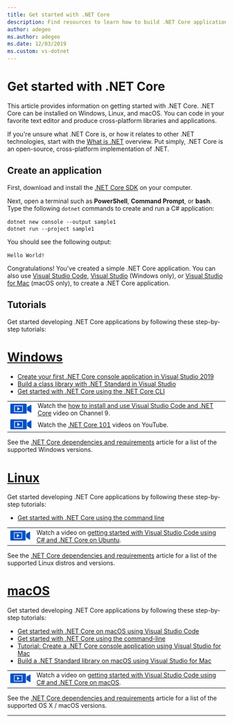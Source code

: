 ```yaml
---
title: Get started with .NET Core
description: Find resources to learn how to build .NET Core applications on Windows, Linux, and macOS.
author: adegeo
ms.author: adegeo
ms.date: 12/03/2019
ms.custom: vs-dotnet
---
```

# Get started with .NET Core

This article provides information on getting started with .NET Core. .NET Core can be installed on Windows, Linux, and macOS. You can code in your favorite text editor and produce cross-platform libraries and applications.

If you're unsure what .NET Core is, or how it relates to other .NET technologies, start with the [What is .NET](https://dotnet.microsoft.com/learn/dotnet/what-is-dotnet) overview. Put simply, .NET Core is an open-source, cross-platform implementation of .NET.

## Create an application

First, download and install the [.NET Core SDK](https://dotnet.microsoft.com/download) on your computer.

Next, open a terminal such as **PowerShell**, **Command Prompt**, or **bash**. Type the following `dotnet` commands to create and run a C# application:

```dotnetcli
dotnet new console --output sample1
dotnet run --project sample1
```

You should see the following output:

```console
Hello World!
```

Congratulations! You've created a simple .NET Core application. You can also use [Visual Studio Code](./tutorials/with-visual-studio-code.md), [Visual Studio](./tutorials/with-visual-studio.md) (Windows only), or [Visual Studio for Mac](tutorials/with-visual-studio-mac.md) (macOS only), to create a .NET Core application.

## Tutorials

Get started developing .NET Core applications by following these step-by-step tutorials:

<!-- markdownlint-disable MD025 -->

# [Windows](#tab/windows)

- [Create your first .NET Core console application in Visual Studio 2019](./tutorials/with-visual-studio.md)
- [Build a class library with .NET Standard in Visual Studio](./tutorials/library-with-visual-studio.md)
- [Get started with .NET Core using the .NET Core CLI](tutorials/with-visual-studio-code.md)

|   |   |
|---|---|
| ![movie camera icon for video](./media/video-icon.png "Watch a video") | Watch the [how to install and use Visual Studio Code and .NET Core](https://channel9.msdn.com/Blogs/dotnet/Get-started-with-VS-Code-using-CSharp-and-NET-Core/) video on Channel 9. |
| ![movie camera icon for video](./media/video-icon.png "Watch a video") | Watch the [.NET Core 101](https://www.youtube.com/playlist?list=PLdo4fOcmZ0oWoazjhXQzBKMrFuArxpW80) videos on YouTube. |

See the [.NET Core dependencies and requirements](install/dependencies.md?pivots=os-windows) article for a list of the supported Windows versions.

# [Linux](#tab/linux)

Get started developing .NET Core applications by following these step-by-step tutorials:

- [Get started with .NET Core using the command line](tutorials/with-visual-studio-code.md)

|   |   |
|---|---|
| ![movie camera icon for video](./media/video-icon.png "Watch a video") | Watch a video on [getting started with Visual Studio Code using C# and .NET Core on Ubuntu](https://channel9.msdn.com/Blogs/dotnet/Get-started-with-VS-Code-Csharp-dotnet-Core-Ubuntu). |

See the [.NET Core dependencies and requirements](install/dependencies.md?pivots=os-linux) article for a list of the supported Linux distros and versions.

# [macOS](#tab/macos)

Get started developing .NET Core applications by following these step-by-step tutorials:

- [Get started with .NET Core on macOS using Visual Studio Code](tutorials/library-with-visual-studio-code.md)
- [Get started with .NET Core using the command-line](tutorials/with-visual-studio-code.md)
- [Tutorial: Create a .NET Core console application using Visual Studio for Mac](tutorials/with-visual-studio-mac.md)
- [Build a .NET Standard library on macOS using Visual Studio for Mac](tutorials/library-with-visual-studio-mac.md)

|   |   |
|---|---|
| ![movie camera icon for video](media/video-icon.png "Watch a video") | Watch a video on [getting started with Visual Studio Code using C# and .NET Core on macOS](https://channel9.msdn.com/Blogs/dotnet/Get-started-VSCode-NET-Core-Mac). |

See the [.NET Core dependencies and requirements](install/dependencies.md?pivots=os-macos) article for a list of the supported OS X / macOS versions.

---
